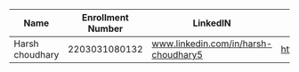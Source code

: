 
|Name|Enrollment Number | LinkedIN | Github |
|---|---|---|---|
|Harsh choudhary|2203031080132|www.linkedin.com/in/harsh-choudhary5|https://github.com/mrHarshchoudhary|